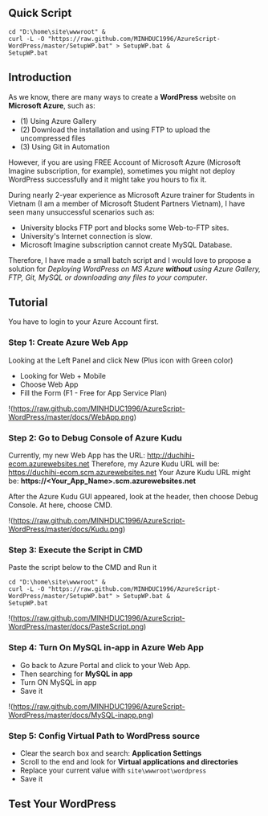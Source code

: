 ## Quick Script
```
cd "D:\home\site\wwwroot" & 
curl -L -O "https://raw.github.com/MINHDUC1996/AzureScript-WordPress/master/SetupWP.bat" > SetupWP.bat & 
SetupWP.bat
```

## Introduction

As we know, there are many ways to create a **WordPress** website on **Microsoft Azure**, such as:
- (1) Using Azure Gallery
- (2) Download the installation and using FTP to upload the uncompressed files
- (3) Using Git in Automation 

However, if you are using FREE Account of Microsoft Azure (Microsoft Imagine subscription, for example), sometimes you might not deploy WordPress successfully and it might take you hours to fix it.

During nearly 2-year experience as Microsoft Azure trainer for Students in Vietnam (I am a member of Microsoft Student Partners Vietnam), I have seen many unsuccessful scenarios such as: 
- University blocks FTP port and blocks some Web-to-FTP sites.
- University's Internet connection is slow.
- Microsoft Imagine subscription cannot create MySQL Database.

Therefore, I have made a small batch script and I would love to propose a solution for _Deploying WordPress on MS Azure **without** using Azure Gallery, FTP, Git, MySQL or downloading any files to your computer_.

## Tutorial

You have to login to your Azure Account first.

### Step 1: Create Azure Web App

Looking at the Left Panel and click New (Plus icon with Green color)
- Looking for Web + Mobile
- Choose Web App
- Fill the Form (F1 - Free for App Service Plan)

!(https://raw.github.com/MINHDUC1996/AzureScript-WordPress/master/docs/WebApp.png)


### Step 2: Go to Debug Console of Azure Kudu 

Currently, my new Web App has the URL: http://duchihi-ecom.azurewebsites.net
Therefore, my Azure Kudu URL will be: https://duchihi-ecom.scm.azurewebsites.net
Your Azure Kudu URL might be: **https://<Your_App_Name>.scm.azurewebsites.net**

After the Azure Kudu GUI appeared, look at the header, then choose Debug Console. At here, choose CMD.

!(https://raw.github.com/MINHDUC1996/AzureScript-WordPress/master/docs/Kudu.png)

### Step 3: Execute the Script in CMD

Paste the script below to the CMD and Run it
```
cd "D:\home\site\wwwroot" & 
curl -L -O "https://raw.github.com/MINHDUC1996/AzureScript-WordPress/master/SetupWP.bat" > SetupWP.bat & 
SetupWP.bat
```

!(https://raw.github.com/MINHDUC1996/AzureScript-WordPress/master/docs/PasteScript.png)

### Step 4: Turn On MySQL in-app in Azure Web App

- Go back to Azure Portal and click to your Web App. 
- Then searching for **MySQL in app**
- Turn ON MySQL in app
- Save it

!(https://raw.github.com/MINHDUC1996/AzureScript-WordPress/master/docs/MySQL-inapp.png)

### Step 5: Config Virtual Path to WordPress source

- Clear the search box and search: **Application Settings**
- Scroll to the end and look for **Virtual applications and directories**
- Replace your current value with ```site\wwwroot\wordpress```
- Save it

## Test Your WordPress
